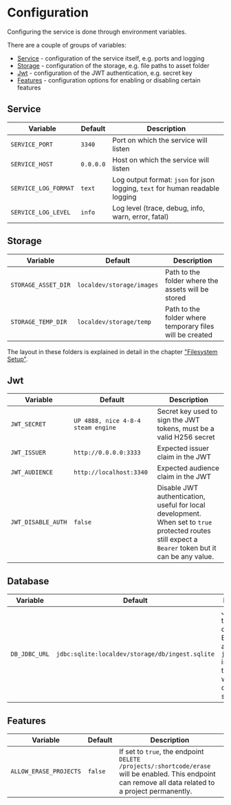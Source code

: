 # Configuration

Configuring the service is done through environment variables.

There are a couple of groups of variables:

- [Service](#service) - configuration of the service itself, e.g. ports and logging
- [Storage](#storage) - configuration of the storage, e.g. file paths to asset folder
- [Jwt](#jwt) - configuration of the JWT authentication, e.g. secret key
- [Features](#features) - configuration options for enabling or disabling certain features

## Service

| Variable            | Default   | Description                                                                   |
|---------------------|-----------|-------------------------------------------------------------------------------|
| `SERVICE_PORT`      | `3340`    | Port on which the service will listen                                         |
| `SERVICE_HOST`      | `0.0.0.0` | Host on which the service will listen                                         |
| `SERVICE_LOG_FORMAT`| `text`    | Log output format: `json` for json logging, `text` for human readable logging |
| `SERVICE_LOG_LEVEL` | `info`    | Log level (trace, debug, info, warn, error, fatal)                            |

## Storage

| Variable            | Default                   | Description                                              |
|---------------------|---------------------------|----------------------------------------------------------|
| `STORAGE_ASSET_DIR` | `localdev/storage/images` | Path to the folder where the assets will be stored       |
| `STORAGE_TEMP_DIR`  | `localdev/storage/temp`   | Path to the folder where temporary files will be created |

The layout in these folders is explained in detail in the chapter ["Filesystem Setup"](service-filesystem-setup.md).

## Jwt

| Variable           | Default                            | Description                                                                                                                                               |
|--------------------|------------------------------------|-----------------------------------------------------------------------------------------------------------------------------------------------------------|
| `JWT_SECRET`       | `UP 4888, nice 4-8-4 steam engine` | Secret key used to sign the JWT tokens, must be a valid H256 secret                                                                                       |
| `JWT_ISSUER`       | `http://0.0.0.0:3333`              | Expected issuer claim in the JWT                                                                                                                          |
| `JWT_AUDIENCE`     | `http://localhost:3340`            | Expected audience claim in the JWT                                                                                                                        |
| `JWT_DISABLE_AUTH` | `false`                            | Disable JWT authentication, useful for local development. <br/>When set to `true` protected routes still expect a `Bearer` token but it can be any value. |

## Database

| Variable      | Default                                         | Description                                                                                                         |
|---------------|-------------------------------------------------|---------------------------------------------------------------------------------------------------------------------|
| `DB_JDBC_URL` | `jdbc:sqlite:localdev/storage/db/ingest.sqlite` | Jdbc Url for the sqlite database. Everything after `jdbc:sqlite:` is the path to the file where the data is stored. |

## Features

| Variable               | Default | Description                                                                                                                                             |
|------------------------|---------|---------------------------------------------------------------------------------------------------------------------------------------------------------|
| `ALLOW_ERASE_PROJECTS` | `false` | If set to `true`, the endpoint `DELETE /projects/:shortcode/erase` will be enabled. This endpoint can remove all data related to a project permanently. |
